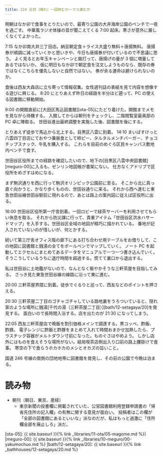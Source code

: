 ```yaml
---
title: 224 日目（晴れ）一回休むか一マス進むか
---
```


明朝はなか卯で食事をとりたいので、最寄り公園の大井海岸公園のベンチで一夜を過ごす。
中華風ラジオ体操の音が聞こえてくる 7:00 起床。寒さが意外に厳しくなくてよかった。

7:15 なか卯南大井三丁目店。納豆朝定食＋ライス大盛り無料＋唐揚無料。
唐揚券が順調に減っていくかと思いきや、今日も唐揚券が付いているので不思議に思う。
よく見るとお年玉キャンペーンと銘打って、唐揚げの量が 3 個に増量してあるではないか。
仮に明日もなか卯で朝定食を注文しようものなら、既存の券ではなくこちらを優先しないと自然ではない。
券が余る運命は避けられないのか。

食後は西友大森店に立ち寄って情報収集。女性週刊誌の表紙を見て内容を想像する遊びに興じる。
8:20 にとりあえず昨日の経路を半分ほど遡って、PC の使える図書館に移動開始。

9:00 の開館直前に[大田区馬込図書館][ota-05]にたどり着けた。開館までメモを見ながら待機する。
入館してからは朝刊をチェックし、二階閲覧室最奥部の PC 卓に陣取る。
世田谷進出最終調整を実施した後、図書館を後にする。

とりあえず徒歩で馬込から北上する。目黒区八雲に到着。
14:10 まいばすけっと八雲四丁目店にておやつ兼昼食として柿ピー、タルタルメンチバーガー、チョコチップスナック、牛乳を購入する。
これらを目前のめぐろ区民キャンパス敷地内ベンチで食す。

世田谷区役所までの経路を確認したいので、地下の[目黒区八雲中央図書館][meguro-00]に入るも、ゼンリン地図帳が書架にない。
仕方なくアドリブで区役所をめざすはめになる。

まず駒沢通りを西に行って駒沢オリンピック公園前に至る。
そこから北に真っ直ぐ向かうと、かなり歩くものの、世田谷通りに来る。
それから西へ進むと東急世田谷線世田谷駅前に現れるので、あとは路上の案内図に従えば区役所に出る。

16:00 世田谷区役所第一庁舎到着。一回ロビーで緑茶サーバーを利用させてもらい休息を取る。
それから防災課に行って、貴重アイテム「世田谷区洪水ハサードマップ」を入手する。世田谷区全域の地図が精巧に描かれている。
番地が記入されていないのが惜しいが、何とかする。

続いて第三庁舎オフィス階の廊下にある打ち合わせ用テーブルをお借りして、この地図に図書館と銭湯の全てをボールペンでマップしていく。
ノート PC を起動してエクセルにまとめてあるデータをマニュアルで一つ一つ書き込んでいく。
そうこうしているうちに退庁時間を超過する。慌てて裏口から退出する。

私は世田谷に土地鑑がないので、なんとなく賑やかそうな三軒茶屋を目指してみる。
さっき見た東急世田谷線の線路に沿って東に進む。

20:00 三軒茶屋界隈に到着。徒歩でぐるりと巡って、西友などのポイントを押さえる。

20:30 三軒茶屋二丁目のゴチャゴチャしている路地裏をうろついていると、隠れ家のような場所に銭湯[千代の湯（三軒茶屋二丁目）][bath/12-setagaya/20]を発見する。
面白いので長時間入浴する。店を出たのが 21:30 になってしまう。

22:05 西友三軒茶屋店で晩飯を割引価格メインで調達する。黒コッペ、酢飯、酢豚。
電子レンジに酢飯と酢豚をまとめて入れて時間おまかせ加熱したら、プラスチック容器がメルトダウン寸前になった。ものぐさはやめよう。
しかし店外にはものを食えそうな場所がない。結局喫茶店側出入り口前の路上腰掛けで食事。
寒空の下で食らうホカホカのメシとオカズの旨いこと。

国道 246 号線の南側の団地地帯に図書館を発見し、その前の公園で今晩は泊まる。

# 読み物

* 朝刊（朝日、東京、産経）
  * 東京新聞の投書欄に掲載されていた、公営図書館利用登録申請書の「帰省先住所の記入欄」の有無に関する意見が面白い。
    投稿者はこの欄が「全部の図書館にあるといいな」派なのだが、私はもっと過激に「住所欄全部を廃止しろ」派だ。

[ota-05]: {{ site.baseurl }}{% link _libraries/11-ota/05-magome.md %})
[meguro-00]: {{ site.baseurl }}{% link _libraries/10-meguro/00-yakumochuo.md %}
[bath/12-setagaya/20]: {{ site.baseurl }}{% link _bathhouses/12-setagaya/20.md %}
